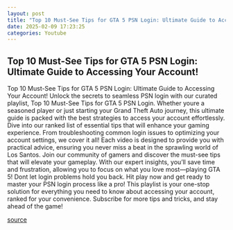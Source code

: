 ```yaml
---
layout: post
title: "Top 10 Must-See Tips for GTA 5 PSN Login: Ultimate Guide to Accessing Your Account!"
date: 2025-02-09 17:23:25
categories: Youtube
---
```


## Top 10 Must-See Tips for GTA 5 PSN Login: Ultimate Guide to Accessing Your Account!

Top 10 Must-See Tips for GTA 5 PSN Login: Ultimate Guide to Accessing Your Account!
Unlock the secrets to seamless PSN login with our curated playlist, Top 10 Must-See Tips for GTA 5 PSN Login. Whether youre a seasoned player or just starting your Grand Theft Auto journey, this ultimate guide is packed with the best strategies to access your account effortlessly.
Dive into our ranked list of essential tips that will enhance your gaming experience. From troubleshooting common login issues to optimizing your account settings, we cover it all! Each video is designed to provide you with practical advice, ensuring you never miss a beat in the sprawling world of Los Santos.
Join our community of gamers and discover the must-see tips that will elevate your gameplay. With our expert insights, you’ll save time and frustration, allowing you to focus on what you love most—playing GTA 5! 
Dont let login problems hold you back. Hit play now and get ready to master your PSN login process like a pro! This playlist is your one-stop solution for everything you need to know about accessing your account, ranked for your convenience. Subscribe for more tips and tricks, and stay ahead of the game!

[source](https://www.youtube.com/playlist?list=PLpv4c_6ttqEA43T5LtzuUsQvqElAeUKvo)